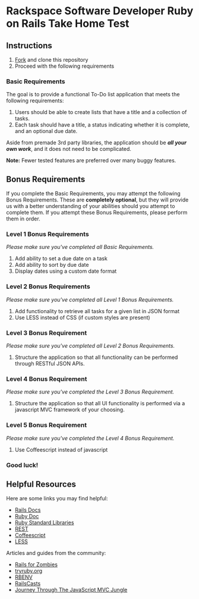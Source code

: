 # Rackspace Software Developer Ruby on Rails Take Home Test

## Instructions
1. [Fork](https://help.github.com/articles/fork-a-repo) and clone this repository
2. Proceed with the following requirements

### Basic Requirements
The goal is to provide a functional To-Do list application that meets the following requirements:

1. Users should be able to create lists that have a title and a collection of tasks.
2. Each task should have a title, a status indicating whether it is complete, and an optional due date.

Aside from premade 3rd party libraries, the application should be **_all your own work_**, and it does not need to be complicated.

**Note:** Fewer tested features are preferred over many buggy features.


## Bonus Requirements
If you complete the Basic Requirements, you may attempt the following Bonus Requirements.  These are **completely optional**, but they will provide us with a better understanding of your abilities should you attempt to complete them.  If you attempt these Bonus Requirements, please perform them in order.


### Level 1 Bonus Requirements
_Please make sure you've completed all Basic Requirements._

1. Add ability to set a due date on a task
2. Add ability to sort by due date
3. Display dates using a custom date format


### Level 2 Bonus Requirements
_Please make sure you've completed all Level 1 Bonus Requirements._

1. Add functionality to retrieve all tasks for a given list in JSON format
2. Use LESS instead of CSS (if custom styles are present)


### Level 3 Bonus Requirement
_Please make sure you've completed all Level 2 Bonus Requirements._

1. Structure the application so that all functionality can be performed through RESTful JSON APIs.


### Level 4 Bonus Requirement
_Please make sure you've completed the Level 3 Bonus Requirement._

1. Structure the application so that all UI functionality is performed via a javascript MVC framework of your choosing.


### Level 5 Bonus Requirement
_Please make sure you've completed the Level 4 Bonus Requirement._

1. Use Coffeescript instead of javascript



### Good luck!


## Helpful Resources

Here are some links you may find helpful:

* [Rails Docs](http://guides.rubyonrails.org/v3.2.17/)
* [Ruby Doc](http://ruby-doc.org/core-2.0.0/)
* [Ruby Standard Libraries](http://ruby-doc.org/stdlib-2.0.0/)
* [REST](http://en.wikipedia.org/wiki/Representational_state_transfer)
* [Coffeescript](http://coffeescript.org/)
* [LESS](http://lesscss.org/)


Articles and guides from the community:

* [Rails for Zombies](http://railsforzombies.org/)
* [tryruby.org](http://tryruby.org)
* [RBENV](https://github.com/sstephenson/rbenv)
* [RailsCasts](http://railscasts.com/)
* [Journey Through The JavaScript MVC Jungle](http://coding.smashingmagazine.com/2012/07/27/journey-through-the-javascript-mvc-jungle/)
